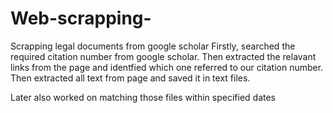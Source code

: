 # Web-scrapping-
Scrapping legal documents from google scholar
Firstly, searched the required citation number from google scholar.
Then extracted the relavant links from the page and identfied which one referred to our citation number.
Then extracted all text from page and saved it in text files.

Later also worked on matching those files within specified dates
